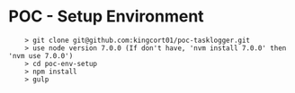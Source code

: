 # POC - Setup Environment
```
	> git clone git@github.com:kingcort01/poc-tasklogger.git
	> use node version 7.0.0 (If don't have, 'nvm install 7.0.0' then 'nvm use 7.0.0')
	> cd poc-env-setup
	> npm install
	> gulp
```
